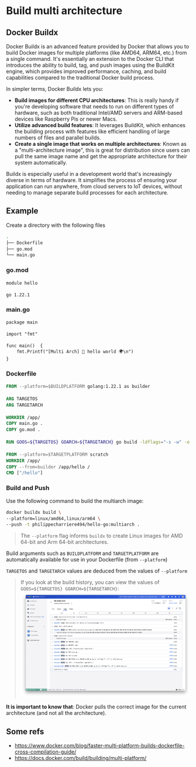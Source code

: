 # Build multi architecture

## Docker Buildx

Docker Buildx is an advanced feature provided by Docker that allows you to build Docker images for multiple platforms (like AMD64, ARM64, etc.) from a single command. It's essentially an extension to the Docker CLI that introduces the ability to build, tag, and push images using the BuildKit engine, which provides improved performance, caching, and build capabilities compared to the traditional Docker build process.

In simpler terms, Docker Buildx lets you:

- **Build images for different CPU architectures**: This is really handy if you're developing software that needs to run on different types of hardware, such as both traditional Intel/AMD servers and ARM-based devices like Raspberry Pis or newer Macs.
- **Utilize advanced build features**: It leverages BuildKit, which enhances the building process with features like efficient handling of large numbers of files and parallel builds.
- **Create a single image that works on multiple architectures**: Known as a "multi-architecture image", this is great for distribution since users can pull the same image name and get the appropriate architecture for their system automatically.

Buildx is especially useful in a development world that's increasingly diverse in terms of hardware. It simplifies the process of ensuring your application can run anywhere, from cloud servers to IoT devices, without needing to manage separate build processes for each architecture.

## Example

Create a directory with the following files

```bash
.
├── Dockerfile
├── go.mod
└── main.go
```

### go.mod

```
module hello

go 1.22.1
```

### main.go

```golang
package main

import "fmt"

func main()  {
	fmt.Printf("[Multi Arch] 👋 hello world 🌍\n")
}
```

### Dockerfile

```Dockerfile
FROM --platform=$BUILDPLATFORM golang:1.22.1 as builder

ARG TARGETOS
ARG TARGETARCH

WORKDIR /app/
COPY main.go .
COPY go.mod .

RUN GOOS=${TARGETOS} GOARCH=${TARGETARCH} go build -ldflags="-s -w" -o hello main.go

FROM --platform=$TARGETPLATFORM scratch
WORKDIR /app/
COPY --from=builder /app/hello /
CMD ["/hello"]
```

### Build and Push

Use the following command to build the multiarch image:
```bash
docker buildx build \
--platform=linux/amd64,linux/arm64 \
--push -t philippecharriere494/hello-go:multiarch .
```

> The `--platform` flag informs `buildx` to create Linux images for AMD 64-bit and Arm 64-bit architectures.

Build arguments such as `BUILDPLATFORM` and `TARGETPLATFORM` are automatically available for use in your Dockerfile (from `--platform`)

`TARGETOS` and `TARGETARCH` values are deduced from the values of `--platform`

> If you look at the build history, you can view the values of `GOOS=${TARGETOS} GOARCH=${TARGETARCH}`:
![build-01.png](./imgs/build-01.png)

**It is important to know that**: Docker pulls the correct image for the current architecture (and not all the architecture).

## Some refs

- https://www.docker.com/blog/faster-multi-platform-builds-dockerfile-cross-compilation-guide/
- https://docs.docker.com/build/building/multi-platform/